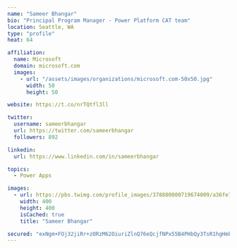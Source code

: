 ```yaml
---
name: "Sameer Bhangar"
bio: "Principal Program Manager - Power Platform CAT team"
location: Seattle, WA
type: "profile"
heat: 64

affiliation:
  name: Microsoft
  domain: microsoft.com
  images:
    - url: "/assets/images/organizations/microsoft.com-50x50.jpg"
      width: 50
      height: 50

website: https://t.co/nrTQtfl3ll

twitter:
  username: sameerbhangar
  url: https://twitter.com/sameerbhangar
  followers: 892

linkedin:
  url: https://www.linkedin.com/in/sameerbhangar

topics:
  - Power Apps

images:
  - url: https://pbs.twimg.com/profile_images/378800000719674009/a36fe7ddfab1778b76e5793772e43798_400x400.jpeg
    width: 400
    height: 400
    isCached: true
    title: "Sameer Bhangar"

secured: "exNgm+FOj32jiRr+zORzM62OiuriZlnQ76eQcjfNPx55B4PHbQy3TsR1hgHmkMkZpQKQ8otLeg6um5qCELZil03NQN0hC4J87uHMdVsGqLf71BVSEeagHTy2bLkgm5nvd6wtI1fGaBO3nRTaHLBQVm30ARdCs1jvmHTRV72fFW8LeIQ8qBHfP+L2/6iqZtxzzCRA9d86nPwFxmim42dQWZ0pWl7Rb4iyr/IRh7HFH9hUzjkSDq7LXP9ANh2Ljx9+ih1M8A/8gYfJn2yMOdNYGYAGkS3d6GYXWtUDJXsjKKXxj6u6UXAuHOodfllvnbmXDD0jcIN8wdTW9E5OtRq8wRUUBHCoYCuoj+mWMaqz0Ta5HHrlVtxETUuc3ePCfLf1KMyG++H06+zIX+mYyfNxog==;sJ2vXXcfk6WhI5ofZpRPVw=="
---
```


